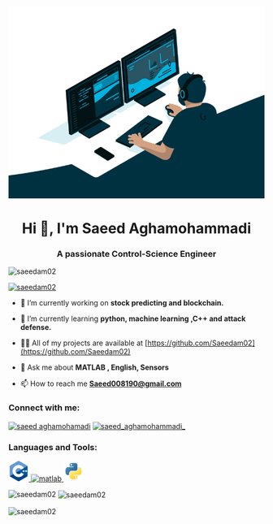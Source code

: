 ![alt text]( https://github.com/Saeedam02/Saeedam02/blob/main/Banner.gif)
<h1 align="center">Hi 👋, I'm Saeed Aghamohammadi</h1>
<h3 align="center">A passionate Control-Science Engineer</h3>

<p align="left"> <img src="https://komarev.com/ghpvc/?username=saeedam02&label=Profile%20views&color=0e75b6&style=flat" alt="saeedam02" /> </p>

<p align="left"> <a href="https://github.com/ryo-ma/github-profile-trophy"><img src="https://github-profile-trophy.vercel.app/?username=saeedam02" alt="saeedam02" /></a> </p>

- 🔭 I’m currently working on **stock predicting and blockchain.**

- 🌱 I’m currently learning **python, machine learning ,C++ and attack defense.**

- 👨‍💻 All of my projects are available at [https://github.com/Saeedam02](https://github.com/Saeedam02)

- 💬 Ask me about **MATLAB , English, Sensors**

- 📫 How to reach me **Saeed008190@gmail.com**

<h3 align="left">Connect with me:</h3>
<p align="left">
<a href="https://linkedin.com/in/saeed aghamohamadi" target="blank"><img align="center" src="https://raw.githubusercontent.com/rahuldkjain/github-profile-readme-generator/master/src/images/icons/Social/linked-in-alt.svg" alt="saeed aghamohamadi" height="30" width="40" /></a>
<a href="https://instagram.com/saeed_aghamohammadi_" target="blank"><img align="center" src="https://raw.githubusercontent.com/rahuldkjain/github-profile-readme-generator/master/src/images/icons/Social/instagram.svg" alt="saeed_aghamohammadi_" height="30" width="40" /></a>
</p>

<h3 align="left">Languages and Tools:</h3>
<p align="left"> <a href="https://www.w3schools.com/cpp/" target="_blank" rel="noreferrer"> <img src="https://raw.githubusercontent.com/devicons/devicon/master/icons/cplusplus/cplusplus-original.svg" alt="cplusplus" width="40" height="40"/> </a> <a href="https://www.mathworks.com/" target="_blank" rel="noreferrer"> <img src="https://upload.wikimedia.org/wikipedia/commons/2/21/Matlab_Logo.png" alt="matlab" width="40" height="40"/> </a> <a href="https://www.python.org" target="_blank" rel="noreferrer"> <img src="https://raw.githubusercontent.com/devicons/devicon/master/icons/python/python-original.svg" alt="python" width="40" height="40"/> </a> </p>

<p><img align="left" src="https://github-readme-stats.vercel.app/api/top-langs?username=saeedam02&show_icons=true&locale=en&layout=compact" alt="saeedam02" /></p>

<p>&nbsp;<img align="center" src="https://github-readme-stats.vercel.app/api?username=saeedam02&show_icons=true&locale=en" alt="saeedam02" /></p>

<p><img align="center" src="https://github-readme-streak-stats.herokuapp.com/?user=saeedam02&" alt="saeedam02" /></p>
